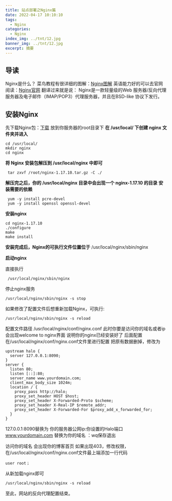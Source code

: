 ```yaml
---
title: 站点部署之Nginx篇
date: 2022-04-17 10:10:10
tags:
  - Nginx
categories:
  - Nginx
index_img: ../tnt/12.jpg
banner_img: ../tnt/12.jpg
excerpt: 摘要
---
```




## 导读
Nginx是什么？
菜鸟教程有很详细的图解：[Nginx图解](https://www.runoob.com/w3cnote/nginx-setup-intro.html)
英语能力好的可以去官网阅读：[Nginx官网](https://nginx.org/en/)
翻译过来就是说：
Nginx是一款轻量级的Web 服务器/反向代理服务器及电子邮件（IMAP/POP3）代理服务器，并且在BSD-like 协议下发行。
## 安装Nginx
先下载Nginx包：[下载](http://ultracode.cn:1111/#s/8umAf2qQ)
放到你服务器的root目录下
**在 /usr/local/ 下创建 nginx 文件夹并进入**
```
cd /usr/local/
mkdir nginx
cd nginx
```
**将 Nginx 安装包解压到 /usr/local/nginx 中即可**
```
 tar zxvf /root/nginx-1.17.10.tar.gz -C ./
```
**解压完之后，你的 /usr/local/nginx 目录中会出现一个 nginx-1.17.10 的目录**
**安装需要的依赖**
```
 yum -y install pcre-devel
 yum -y install openssl openssl-devel
```

**安装nginx**
```
cd nginx-1.17.10 
./configure
make 
make install
```
**安装完成后，Nginx的可执行文件位置位于**
/usr/local/nginx/sbin/nginx

**启动nginx**

直接执行

```
 /usr/local/nginx/sbin/nginx
```
停止nginx服务

```
/usr/local/nginx/sbin/nginx -s stop
```

如果修改了配置文件后想重新加载Nginx，可执行:

```
/usr/local/nginx/sbin/nginx -s reload
```

配置文件路径
/usr/local/nginx/conf/nginx.conf
此时你要是访问你的域名或者ip会出现welcome to nginx界面 说明你的nginx已经安装好了
后面配置在/usr/local/nginx/conf/nginx.conf文件里进行配置
把原有数据删掉，修改为
```
upstream halo {
  server 127.0.0.1:8090;
}
server {
  listen 80;
  listen [::]:80;
  server_name www.yourdomain.com;
  client_max_body_size 1024m;
  location / {
    proxy_pass http://halo;
    proxy_set_header HOST $host;
    proxy_set_header X-Forwarded-Proto $scheme;
    proxy_set_header X-Real-IP $remote_addr;
    proxy_set_header X-Forwarded-For $proxy_add_x_forwarded_for;
  }
}
```
127.0.0.1:8090替换为  你的服务器公网ip:你设置的Halo端口
www.yourdomain.com  替换为你的域名
：wq保存退出

访问你的域名 会出现你的博客首页
如果出现403，修改权限，在/usr/local/nginx/conf/nginx.conf文件最上端添加一行代码
```
user root；
```
从新加载nginx即可
```
/usr/local/nginx/sbin/nginx -s reload
```
至此，网站的反向代理配置结束。